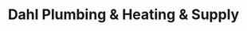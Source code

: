 ---
title: "Dahl Plumbing & Heating & Supply"
url: /denver/dahl-plumbing-und-heating-und-supply/
shop: Baumarkt
---